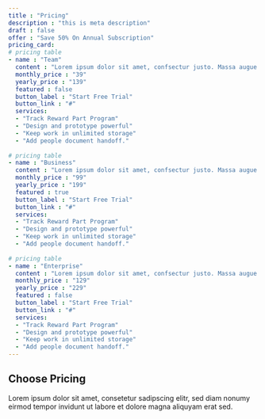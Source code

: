 ```yaml
---
title : "Pricing"
description : "this is meta description"
draft : false
offer : "Save 50% On Annual Subscription"
pricing_card:
# pricing table
- name : "Team"
  content : "Lorem ipsum dolor sit amet, confsectur justo. Massa augue neque proin adipisng."
  monthly_price : "39"
  yearly_price : "139"
  featured : false
  button_label : "Start Free Trial"
  button_link : "#"
  services:
  - "Track Reward Part Program"
  - "Design and prototype powerful"
  - "Keep work in unlimited storage"
  - "Add people document handoff."
  
# pricing table
- name : "Business"
  content : "Lorem ipsum dolor sit amet, confsectur justo. Massa augue neque proin adipisng."
  monthly_price : "99"
  yearly_price : "199"
  featured : true
  button_label : "Start Free Trial"
  button_link : "#"
  services:
  - "Track Reward Part Program"
  - "Design and prototype powerful"
  - "Keep work in unlimited storage"
  - "Add people document handoff."
  
# pricing table
- name : "Enterprise"
  content : "Lorem ipsum dolor sit amet, confsectur justo. Massa augue neque proin adipisng."
  monthly_price : "129"
  yearly_price : "229"
  featured : false
  button_label : "Start Free Trial"
  button_link : "#"
  services:
  - "Track Reward Part Program"
  - "Design and prototype powerful"
  - "Keep work in unlimited storage"
  - "Add people document handoff."
---
```


## Choose **Pricing**
Lorem ipsum dolor sit amet, consetetur sadipscing elitr, sed diam nonumy eirmod tempor invidunt ut labore et dolore magna aliquyam erat sed.